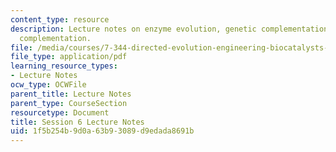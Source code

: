 ```yaml
---
content_type: resource
description: Lecture notes on enzyme evolution, genetic complementation, and chemical
  complementation.
file: /media/courses/7-344-directed-evolution-engineering-biocatalysts-spring-2008/1f5b254b9d0a63b93089d9edada8691b_ses6_ln.pdf
file_type: application/pdf
learning_resource_types:
- Lecture Notes
ocw_type: OCWFile
parent_title: Lecture Notes
parent_type: CourseSection
resourcetype: Document
title: Session 6 Lecture Notes
uid: 1f5b254b-9d0a-63b9-3089-d9edada8691b
---
```

